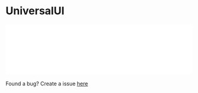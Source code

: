 # UniversalUI
![alt text](https://github.com/MateuszJot/UniversalUI/blob/main/logo.png?raw=true)

Found a bug? Create a issue [here](https://github.com/MateuszJot/UniversalUI/issues)
